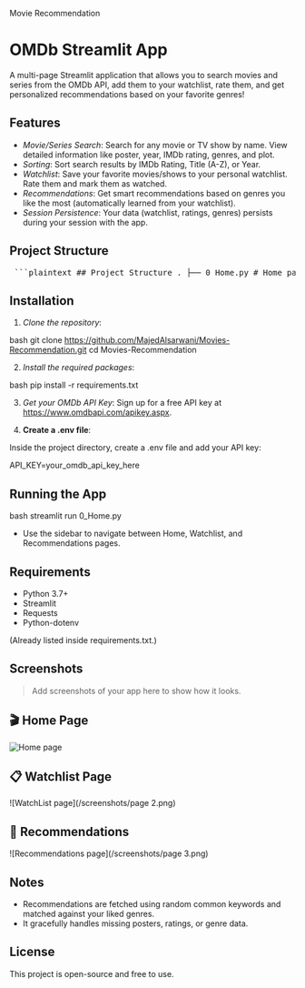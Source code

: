 Movie Recommendation
# OMDb Streamlit App

A multi-page Streamlit application that allows you to search movies and series from the OMDb API, add them to your watchlist, rate them, and get personalized recommendations based on your favorite genres!

## Features

- *Movie/Series Search*: Search for any movie or TV show by name. View detailed information like poster, year, IMDb rating, genres, and plot.
- *Sorting*: Sort search results by IMDb Rating, Title (A-Z), or Year.
- *Watchlist*: Save your favorite movies/shows to your personal watchlist. Rate them and mark them as watched.
- *Recommendations*: Get smart recommendations based on genres you like the most (automatically learned from your watchlist).
- *Session Persistence*: Your data (watchlist, ratings, genres) persists during your session with the app.

## Project Structure

<pre> ```plaintext ## Project Structure . ├── 0_Home.py # Home page: Search movies/shows and add to watchlist ├── 1_Watchlist.py # Watchlist page: View, rate, and manage your saved movies ├── 2_Recommendations.py # Recommendations page: Get movie suggestions ├── .env # Store your OMDb API Key ├── requirements.txt # List of Python packages required └── README.txt # This file ``` </pre>


## Installation

1. *Clone the repository*:

bash
git clone https://github.com/MajedAlsarwani/Movies-Recommendation.git
cd Movies-Recommendation



2. *Install the required packages*:

bash
pip install -r requirements.txt


3. *Get your OMDb API Key*:
   Sign up for a free API key at https://www.omdbapi.com/apikey.aspx.

4. **Create a .env file**:

Inside the project directory, create a .env file and add your API key:


API_KEY=your_omdb_api_key_here


## Running the App

bash
streamlit run 0_Home.py


- Use the sidebar to navigate between Home, Watchlist, and Recommendations pages.

## Requirements

- Python 3.7+
- Streamlit
- Requests
- Python-dotenv

(Already listed inside requirements.txt.)

## Screenshots

> Add screenshots of your app here to show how it looks.
## 🎬 Home Page
![Home page](/screenshots/homepage.png)
## 📋 Watchlist Page
![WatchList page](/screenshots/page 2.png)
## 🌟 Recommendations
![Recommendations page](/screenshots/page 3.png)

## Notes

- Recommendations are fetched using random common keywords and matched against your liked genres.
- It gracefully handles missing posters, ratings, or genre data.

## License

This project is open-source and free to use.
